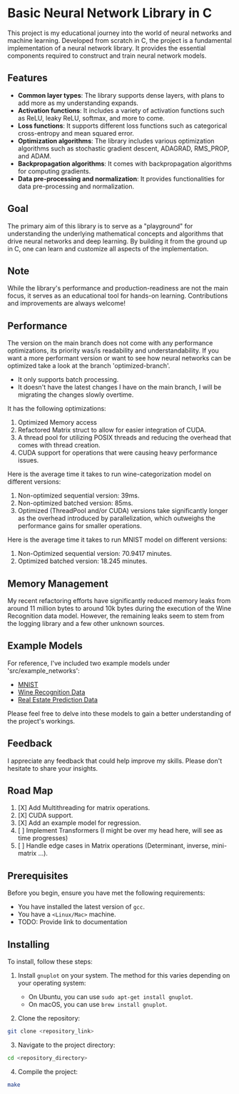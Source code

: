 # Basic Neural Network Library in C

This project is my educational journey into the world of neural networks and machine learning. Developed from scratch in C, the project is a fundamental implementation of a neural network library. It provides the essential components required to construct and train neural network models.

## Features

- **Common layer types**: The library supports dense layers, with plans to add more as my understanding expands.
- **Activation functions**: It includes a variety of activation functions such as ReLU, leaky ReLU, softmax, and more to come.
- **Loss functions**: It supports different loss functions such as categorical cross-entropy and mean squared error.
- **Optimization algorithms**: The library includes various optimization algorithms such as stochastic gradient descent, ADAGRAD, RMS_PROP, and ADAM.
- **Backpropagation algorithms**: It comes with backpropagation algorithms for computing gradients.
- **Data pre-processing and normalization**: It provides functionalities for data pre-processing and normalization.

## Goal

The primary aim of this library is to serve as a "playground" for understanding the underlying mathematical concepts and algorithms that drive neural networks and deep learning. By building it from the ground up in C, one can learn and customize all aspects of the implementation. 

## Note

While the library's performance and production-readiness are not the main focus, it serves as an educational tool for hands-on learning. Contributions and improvements are always welcome!

## Performance
The version on the main branch does not come with any performance optimizations, its priority was/is readability and understandability. If you want a more performant version or want to see how neural networks can be optimized take a look at the branch 'optimized-branch'.

* It only supports batch processing.
* It doesn't have the latest changes I have on the main branch, I will be migrating the changes slowly overtime.

It has the following optimizations:
1. Optimized Memory access
2. Refactored Matrix struct to allow for easier integration of CUDA.
3. A thread pool for utilizing POSIX threads and reducing the overhead that comes with thread creation.
4. CUDA support for operations that were causing heavy performance issues.

Here is the average time it takes to run wine-categorization model on different versions:
1. Non-optimized sequential version: 39ms.
2. Non-optimized batched version: 85ms.
3. Optimized (ThreadPool and/or CUDA) versions take significantly longer as the overhead introduced by parallelization, which outweighs the performance gains for smaller operations.

Here is the average time it takes to run MNIST model on different versions:
1. Non-Optimized sequential version: 70.9417 minutes.
2. Optimized batched version: 18.245 minutes.

## Memory Management

My recent refactoring efforts have significantly reduced memory leaks from around 11 million bytes to around 10k bytes during the execution of the Wine Recognition data model. However, the remaining leaks seem to stem from the logging library and a few other unknown sources.

## Example Models

For reference, I've included two example models under 'src/example_networks':

- [MNIST](https://www.kaggle.com/datasets/oddrationale/mnist-in-csv)
- [Wine Recognition Data](https://archive.ics.uci.edu/dataset/109/wine)
- [Real Estate Prediction Data](https://www.kaggle.com/datasets/quantbruce/real-estate-price-prediction)

Please feel free to delve into these models to gain a better understanding of the project's workings.

## Feedback

I appreciate any feedback that could help improve my skills. Please don't hesitate to share your insights.

## Road Map

1. [X] Add Multithreading for matrix operations.
2. [X] CUDA support.
3. [X] Add an example model for regression.
4. [ ] Implement Transformers (I might be over my head here, will see as time progresses)
5. [ ] Handle edge cases in Matrix operations (Determinant, inverse, mini-matrix ...).

## Prerequisites

Before you begin, ensure you have met the following requirements:

* You have installed the latest version of `gcc`.
* You have a `<Linux/Mac>` machine. 
* TODO: Provide link to documentation

## Installing 

To install, follow these steps:

1. Install `gnuplot` on your system. The method for this varies depending on your operating system:

   * On Ubuntu, you can use `sudo apt-get install gnuplot`.
   * On macOS, you can use `brew install gnuplot`.

2. Clone the repository:
```bash
git clone <repository_link>
```

3. Navigate to the project directory:
```bash
cd <repository_directory>
```

4. Compile the project:
```bash
make
```
